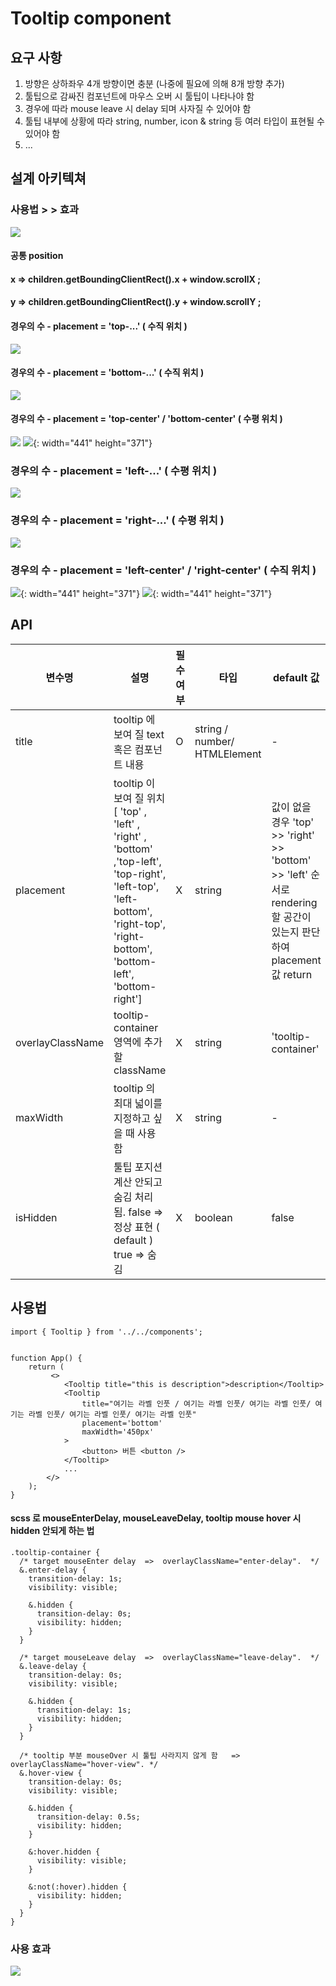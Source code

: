 # Tooltip component

## 요구 사항

1. 방향은 상하좌우 4개 방향이면 충분 (나중에 필요에 의해 8개 방향 추가)
2. 툴팁으로 감싸진 컴포넌트에 마우스 오버 시 툴팁이 나타나야 함
3. 경우에 따라 mouse leave 시 delay 되며 사자질 수 있어야 함
4. 툴팁 내부에 상황에 따라 string, number, icon & string 등 여러 타입이 표현될 수 있어야 함
5. ...

## 설계 아키텍쳐

### 사용법 > > 효과

![](https://user-images.githubusercontent.com/79301822/192125714-a282815a-c6cf-4685-9bcc-52c781d58f25.png)

#### 공통 position

#### x => children.getBoundingClientRect().x + window.scrollX ;

#### y => children.getBoundingClientRect().y + window.scrollY ;

#### 경우의 수 - placement = 'top-...' ( 수직 위치 )

![](https://user-images.githubusercontent.com/79301822/192125711-e035fc5d-04ab-4a87-9230-5b6f8bfc1cdd.png)

#### 경우의 수 - placement = 'bottom-...' ( 수직 위치 )

![](https://user-images.githubusercontent.com/79301822/192125710-08c23ce0-66ef-48b3-93bb-94af4adca25a.png)

#### 경우의 수 - placement = 'top-center' / 'bottom-center' ( 수평 위치 )

![](https://user-images.githubusercontent.com/79301822/192125709-c23521b2-4282-412f-b773-f0ddddb86d87.png)
![](https://user-images.githubusercontent.com/79301822/192125708-326c9ddb-e8cb-4d01-be15-ca4fcf738f46.png){: width="441" height="371"}

### 경우의 수 - placement = 'left-...' ( 수평 위치 )

![](https://user-images.githubusercontent.com/79301822/192125707-2e0deeb9-a713-47ff-a6c8-12a3988f19ee.png)

### 경우의 수 - placement = 'right-...' ( 수평 위치 )

![](https://user-images.githubusercontent.com/79301822/192125705-11951f04-436c-44ca-b721-d3fdbe987258.png)

### 경우의 수 - placement = 'left-center' / 'right-center' ( 수직 위치 )

![](https://user-images.githubusercontent.com/79301822/192125704-d0a9157f-3228-4060-948f-ad7a00278807.png){: width="441" height="371"}
![](https://user-images.githubusercontent.com/79301822/192125703-90ab547d-e816-4c6f-bdf2-f52e325485b2.png){: width="441" height="371"}

## API

| 변수명           | 설명                                                                                                                                                                           | 필수 여부 | 타입                       | default 값                                                                                                           |
| ---------------- | ------------------------------------------------------------------------------------------------------------------------------------------------------------------------------ | --------- | -------------------------- | -------------------------------------------------------------------------------------------------------------------- |
| title            | tooltip 에 보여 질 text 혹은 컴포넌트 내용                                                                                                                                     | O         | string / number/ HTMLElement | -                                                                                                                    |
| placement        | tooltip 이 보여 질 위치 [ 'top' , 'left' , 'right' , 'bottom' ,'top-left', 'top-right', 'left-top', 'left-bottom', 'right-top', 'right-bottom', 'bottom-left', 'bottom-right'] | X         | string                     | 값이 없을 경우 'top' >> 'right' >> 'bottom' >> 'left' 순서로 rendering 할 공간이 있는지 판단하여 placement 값 return |
| overlayClassName | tooltip-container 영역에 추가 할 className                                                                                                                                     | X         | string                     | 'tooltip-container'                                                                                                  |
| maxWidth         | tooltip 의 최대 넓이를 지정하고 싶을 때 사용 함                                                                                                                                | X         | string                     | -                                                                                                                    |
| isHidden         | 툴팁 포지션 계산 안되고 숨김 처리 됨. false => 정상 표현 ( default ) true => 숨김                                                                                              | X         | boolean                    | false                                                                                                                |

## 사용법

```
import { Tooltip } from '../../components';


function App() {
	return (
 		 <>
			<Tooltip title="this is description">description</Tooltip>
			<Tooltip
				title="여기는 라벨 인풋 / 여기는 라벨 인풋/ 여기는 라벨 인풋/ 여기는 라벨 인풋/ 여기는 라벨 인풋/ 여기는 라벨 인풋"
				placement='bottom'
				maxWidth='450px'
			>
  				<button> 버튼 <button />
			</Tooltip>
			...
 		</>
	);
}
```

#### scss 로 mouseEnterDelay, mouseLeaveDelay, tooltip mouse hover 시 hidden 안되게 하는 법

```
.tooltip-container {
  /* target mouseEnter delay  =>  overlayClassName="enter-delay".  */
  &.enter-delay {
    transition-delay: 1s;
    visibility: visible;

    &.hidden {
      transition-delay: 0s;
      visibility: hidden;
    }
  }

  /* target mouseLeave delay  =>  overlayClassName="leave-delay".  */
  &.leave-delay {
    transition-delay: 0s;
    visibility: visible;

    &.hidden {
      transition-delay: 1s;
      visibility: hidden;
    }
  }

  /* tooltip 부분 mouseOver 시 툴팁 사라지지 않게 함   =>  overlayClassName="hover-view". */
  &.hover-view {
    transition-delay: 0s;
    visibility: visible;

    &.hidden {
      transition-delay: 0.5s;
      visibility: hidden;
    }

    &:hover.hidden {
      visibility: visible;
    }

    &:not(:hover).hidden {
      visibility: hidden;
    }
  }
}
```

### 사용 효과

![](https://user-images.githubusercontent.com/79301822/195764509-3413850d-c054-4e38-9f9b-996275d3a012.gif)
